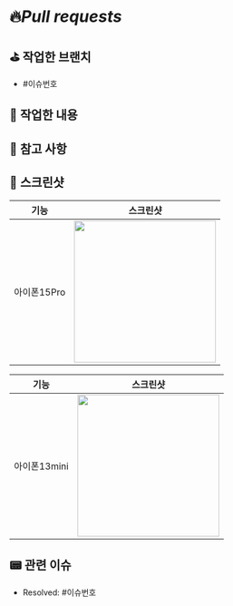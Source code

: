 # 🔥*Pull requests*

## ⛳️ **작업한 브랜치**
- #이슈번호

## 👷 **작업한 내용**
<!-- 작업한 내용을 적어주세요. -->

## 🚨 참고 사항
<!-- 참고할 사항이 있다면 적어주세요. -->

## 📸 스크린샷
|기능|스크린샷|
|:--:|:--:|
|아이폰15Pro|<img src = "" width ="250">|


|기능|스크린샷|
|:--:|:--:|
|아이폰13mini|<img src = "" width ="250">|


## 📟 관련 이슈
- Resolved: #이슈번호
